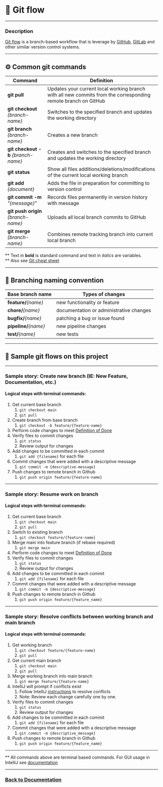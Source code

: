 # 🔀 Git flow

___

### Description

[Git flow](https://docs.github.com/en/get-started/using-github/github-flow) is a branch-based workflow that is leverage 
by [GitHub](https://github.com/), [GitLab](https://about.gitlab.com/) and other similar version control systems.

___

## ⚙️ Common git commands

| Command                             | Definition                                                                                                    |
|-------------------------------------|---------------------------------------------------------------------------------------------------------------|
| **git pull**                        | Updates your current local working branch with all new commits from the corresponding remote branch on GitHub |
| **git checkout** _{branch-name}_    | Switches to the specified branch and updates the working directory                                            |
| **git branch** _{branch-name}_      | Creates a new branch                                                                                          |
| **git checkout -b** _{branch-name}_ | Creates and switches to the specified branch and updates the working directory                                |
| **git status**                      | Show all files additions/deletions/modifications of the current local working branch                          |
| **git add** _{document}_            | Adds the file in preparation for committing to version control                                                |
| **git commit -m** _"{message}"_     | Records files permanently in version history with message                                                     |
| **git push origin** _{branch-name}_ | Uploads all local branch commits to GitHub                                                                    |
| **git merge** _{branch-name}_       | Combines remote tracking branch into current local branch                                                     |

** Text in **bold** is standard command and text in _italics_ are variables.\
** Also see [Git cheat sheet](https://training.github.com/downloads/github-git-cheat-sheet.pdf)

___

## 🌳 Branching naming convention

| Base branch name      | Types of changes                        |
|-----------------------|-----------------------------------------|
| **feature/**_{name}_  | new functionality or feature            |
| **chore/**_{name}_    | documentation or administrative changes |
| **bugfix/**_{name}_   | patching a bug or issue found           |       
| **pipeline/**_{name}_ | new pipeline changes                    |
| **test/**_{name}_     | new tests                               |

___

## 📖 Sample git flows on this project

---

### Sample story: Create new branch (IE: New Feature, Documentation, etc.)

#### Logical steps with terminal commands:
1. Get current base branch
   1. ```git checkout main```
   2. ```git pull```
2. Create branch from base branch
   1. ```git checkout -b feature/{feature-name}```
3. Perform code changes to meet [Definition of Done](Definition-Of-Done.md)
4. Verify files to commit changes
   1. ```git status```
   2. Review output for changes
5. Add changes to be committed in each commit
   1. ```git add {filename}``` for each file
6. Commit changes that were added with a descriptive message
   1. ```git commit -m {descriptive-message}```
7. Push changes to remote branch in Github
   1. ```git push origin feature/{feature-name}```

---

### Sample story: Resume work on branch

#### Logical steps with terminal commands:
1. Get current base branch
   1. ```git checkout main```
   2. ```git pull```
2. Switch to existing branch
   1. ```git checkout feature/{feature-name}```
3. Merge main into feature branch (if rebase required)
   1. ```git merge main```
4. Perform code changes to meet [Definition of Done](Definition-Of-Done.md)
5. Verify files to commit changes
   1. ```git status```
   2. Review output for changes
6. Add changes to be committed in each commit
   1. ```git add {filename}``` for each file
7. Commit changes that were added with a descriptive message
   1. ```git commit -m {descriptive-message}```
8. Push changes to remote branch in Github
   1. ```git push origin feature/{feature_name}```

---

### Sample story: Resolve conflicts between working branch and main branch

#### Logical steps with terminal commands:
1. Get working branch
   1. ```git checkout feature/{feature-name}```
   2. ```git pull```
2. Get current main branch
   1. ```git checkout main```
   2. ```git pull```
3. Merge working branch into main branch
   1. ```git merge feature/{feature-name}```
4. IntelliJ will prompt if conflicts exist
   1. Follow IntelliJ [instructions][IntelliJ-Conflicts] to resolve conflicts
   2. Note: Review each change carefully one by one.
5. Verify files to commit changes
   1. ```git status```
   2. Review output for changes
6. Add changes to be committed in each commit
   1. ```git add {filename}``` for each file
7. Commit changes that were added with a descriptive message
   1. ```git commit -m {descriptive_message}```
8. Push changes to remote branch in Github
   1. ```git push origin feature/{feature_name}```

---


** All commands above are terminal based commands. For GUI usage in IntelliJ see [documentation](https://www.jetbrains.com/help/idea/using-git-integration.html)

___

### [Back to Documentation](../README.md)

[IntelliJ-Conflicts]:https://www.jetbrains.com/help/idea/resolve-conflicts.html